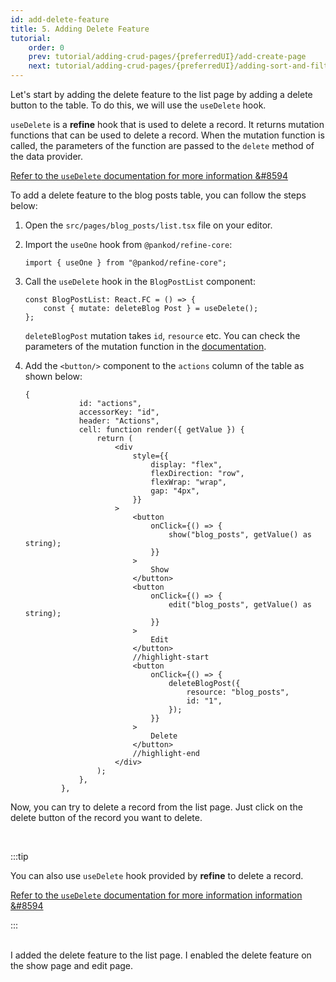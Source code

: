 ```yaml
---
id: add-delete-feature
title: 5. Adding Delete Feature
tutorial:
    order: 0
    prev: tutorial/adding-crud-pages/{preferredUI}/add-create-page
    next: tutorial/adding-crud-pages/{preferredUI}/adding-sort-and-filters
---
```


Let's start by adding the delete feature to the list page by adding a delete button to the table. To do this, we will use the `useDelete` hook.

`useDelete` is a **refine** hook that is used to delete a record. It returns mutation functions that can be used to delete a record. When the mutation function is called, the parameters of the function are passed to the `delete` method of the data provider.

[Refer to the `useDelete` documentation for more information &#8594](/docs/api-reference/core/hooks/data/useDelete/)

To add a delete feature to the blog posts table, you can follow the steps below:

1. Open the `src/pages/blog_posts/list.tsx` file on your editor.

2. Import the `useOne` hook from `@pankod/refine-core`:

    ```tsx
    import { useOne } from "@pankod/refine-core";
    ```

3. Call the `useDelete` hook in the `BlogPostList` component:

    ```tsx
    const BlogPostList: React.FC = () => {
        const { mutate: deleteBlog Post } = useDelete();
    };
    ```

    `deleteBlogPost` mutation takes `id`, `resource` etc. You can check the parameters of the mutation function in the [documentation](/docs/api-reference/core/hooks/data/useDelete/#properties).

4. Add the `<button/>` component to the `actions` column of the table as shown below:

    ```tsx
    {
                id: "actions",
                accessorKey: "id",
                header: "Actions",
                cell: function render({ getValue }) {
                    return (
                        <div
                            style={{
                                display: "flex",
                                flexDirection: "row",
                                flexWrap: "wrap",
                                gap: "4px",
                            }}
                        >
                            <button
                                onClick={() => {
                                    show("blog_posts", getValue() as string);
                                }}
                            >
                                Show
                            </button>
                            <button
                                onClick={() => {
                                    edit("blog_posts", getValue() as string);
                                }}
                            >
                                Edit
                            </button>
                            //highlight-start
                            <button
                                onClick={() => {
                                    deleteBlogPost({
                                        resource: "blog_posts",
                                        id: "1",
                                    });
                                }}
                            >
                                Delete
                            </button>
                            //highlight-end
                        </div>
                    );
                },
            },
    ```

Now, you can try to delete a record from the list page. Just click on the delete button of the record you want to delete.

<br/>

:::tip

You can also use `useDelete` hook provided by **refine** to delete a record.

[Refer to the `useDelete` documentation for more information information &#8594](/docs/api-reference/core/hooks/data/useDelete/)

:::

<br/>

<Checklist>

<ChecklistItem id="add-delete-feature-headless">
I added the delete feature to the list page.
</ChecklistItem>
<ChecklistItem id="add-delete-feature-headless-2">
I enabled the delete feature on the show page and edit page.
</ChecklistItem>

</Checklist>
